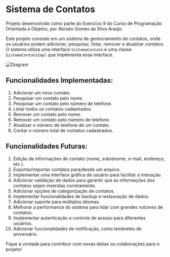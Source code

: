 # Sistema de Contatos

Projeto desenvolvido como parte do Exercício 9 do Curso de Programação Orientada a Objetos, por Abraão Gomes da Silva Araújo.

Este projeto consiste em um sistema de gerenciamento de contatos, onde os usuários podem adicionar, pesquisar, listar, remover e atualizar contatos. O sistema utiliza uma interface `SistemaContato` e uma classe `SistemaContatoImpl` que implementa essa interface.

![Diagram](https://github.com/Abraaog/SistemaContato/assets/94805151/efa690e1-2e5b-4853-aaf1-8fc267263efb)


## Funcionalidades Implementadas:

1. Adicionar um novo contato.
2. Pesquisar um contato pelo nome.
3. Pesquisar um contato pelo número de telefone.
4. Listar todos os contatos cadastrados.
5. Remover um contato pelo nome.
6. Remover um contato pelo número de telefone.
7. Atualizar o número de telefone de um contato.
8. Contar o número total de contatos cadastrados.

## Funcionalidades Futuras:

1. Edição de informações de contato (nome, sobrenome, e-mail, endereço, etc.).
2. Exportar/importar contatos para/desde um arquivo.
3. Implementar uma interface gráfica de usuário para facilitar a interação.
4. Adicionar validação de dados para garantir que as informações dos contatos sejam inseridas corretamente.
5. Adicionar opções de categorização de contatos.
6. Implementar funcionalidades de backup e restauração de dados.
7. Adicionar suporte para múltiplos idiomas.
8. Melhorar a performance do sistema para lidar com grandes volumes de contatos.
9. Implementar autenticação e controle de acesso para diferentes usuários.
10. Adicionar funcionalidades de notificação, como lembretes de aniversário.

Fique à vontade para contribuir com novas ideias ou colaborações para o projeto!
